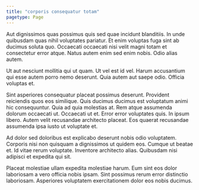 ```yaml
---
title: "corporis consequatur totam"
pagetype: Page
---
```

Aut dignissimos quas possimus quis sed quae incidunt blanditiis. In unde quibusdam quas nihil voluptates pariatur. Et enim voluptas fuga sint ab ducimus soluta quo. Occaecati occaecati nisi velit magni totam et consectetur error atque. Natus autem enim sed enim nobis. Odio alias autem.

Ut aut nesciunt mollitia qui ut quam. Ut vel est id vel. Harum accusantium qui esse autem porro nemo deserunt. Quia autem aut saepe odio. Officia voluptas et.

Sint asperiores consequatur placeat possimus deserunt. Provident reiciendis quos eos similique. Quis ducimus ducimus est voluptatum animi hic consequuntur. Quia ad quia molestias at. Rem atque assumenda dolorum occaecati ut. Occaecati ut et.
Error error voluptates quis. In ipsum libero. Autem velit recusandae architecto placeat. Eos quaerat recusandae assumenda ipsa iusto ut voluptate et.

Ad dolor sed doloribus est explicabo deserunt nobis odio voluptatem. Corporis nisi non quisquam a dignissimos ut quidem eos. Cumque ut beatae et. Id vitae rerum voluptate. Inventore architecto alias. Quibusdam nisi adipisci et expedita qui sit.

Placeat molestiae ullam expedita molestiae harum. Eum sint eos dolor laboriosam a vero officia nobis ipsam. Sint possimus rerum error distinctio laboriosam. Asperiores voluptatem exercitationem dolor eos nobis ducimus.
